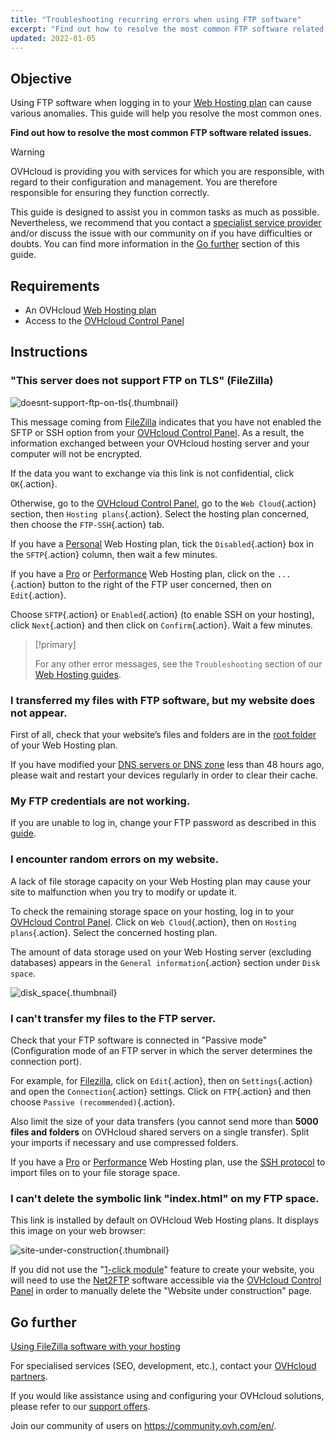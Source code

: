 ```yaml
---
title: "Troubleshooting recurring errors when using FTP software"
excerpt: "Find out how to resolve the most common FTP software related issues"
updated: 2022-01-05
---
```


## Objective

Using FTP software when logging in to your [Web Hosting plan](hosting.) can cause various anomalies. This guide will help you resolve the most common ones.

**Find out how to resolve the most common FTP software related issues.**

> [!warning]
> OVHcloud is providing you with services for which you are responsible, with regard to their configuration and management. You are therefore responsible for ensuring they function correctly.
>
> This guide is designed to assist you in common tasks as much as possible. Nevertheless, we recommend that you contact a [specialist service provider](partner.) and/or discuss the issue with our community on if you have difficulties or doubts. You can find more information in the [Go further](ftp_recurring_ftp_problems_#go-further.) section of this guide.
>

## Requirements

- An OVHcloud [Web Hosting plan](hosting.)
- Access to the [OVHcloud Control Panel](manager.)

## Instructions

### "This server does not support FTP on TLS" (FileZilla)

![doesnt-support-ftp-on-tls](doesnt-support-ftp-on-tls.png){.thumbnail}

This message coming from [FileZilla](ftp_filezilla_user_guide1.) indicates that you have not enabled the SFTP or SSH option from your [OVHcloud Control Panel](manager.). As a result, the information exchanged between your OVHcloud hosting server and your computer will not be encrypted.

If the data you want to exchange via this link is not confidential, click `OK`{.action}.

Otherwise, go to the [OVHcloud Control Panel](manager.), go to the `Web Cloud`{.action} section, then `Hosting plans`{.action}. Select the hosting plan concerned, then choose the `FTP-SSH`{.action} tab.

If you have a [Personal](hosting-personal-offer.) Web Hosting plan, tick the `Disabled`{.action} box in the `SFTP`{.action} column, then wait a few minutes.

If you have a [Pro](hosting-professional-offer.) or [Performance](hosting-performance-offer.) Web Hosting plan, click on the `...`{.action} button to the right of the FTP user concerned, then on `Edit`{.action}.

Choose `SFTP`{.action} or `Enabled`{.action} (to enable SSH on your hosting), click `Next`{.action} and then click on `Confirm`{.action}. Wait a few minutes.

> [!primary]
>
> For any other error messages, see the `Troubleshooting` section of our [Web Hosting guides](web-cloud-hosting1.).
>

### I transferred my files with FTP software, but my website does not appear.

First of all, check that your website’s files and folders are in the [root folder](hosting_how_to_get_my_website_online#3-upload-the-files-to-the-storage-space.) of your Web Hosting plan.

If you have modified your [DNS servers or DNS zone](dns_zone_edit#understanding-dns.) less than 48 hours ago, please wait and restart your devices regularly in order to clear their cache.

### My FTP credentials are not working.

If you are unable to log in, change your FTP password as described in this [guide](ftp_change_password1.).

### I encounter random errors on my website.

A lack of file storage capacity on your Web Hosting plan may cause your site to malfunction when you try to modify or update it.

To check the remaining storage space on your hosting, log in to your [OVHcloud Control Panel](manager.). Click on `Web Cloud`{.action}, then on `Hosting plans`{.action}. Select the concerned hosting plan.

The amount of data storage used on your Web Hosting server (excluding databases) appears in the `General information`{.action} section under `Disk space`.

![disk_space](find-disk-space.png){.thumbnail}

### I can't transfer my files to the FTP server.

Check that your FTP software is connected in "Passive mode" (Configuration mode of an FTP server in which the server determines the connection port).

For example, for [Filezilla](ftp_filezilla_user_guide1.), click on `Edit`{.action}, then on `Settings`{.action} and open the `Connection`{.action} settings. Click on `FTP`{.action} and then choose `Passive (recommended)`{.action}.

Also limit the size of your data transfers (you cannot send more than **5000 files and folders** on OVHcloud shared servers on a single transfer). Split your imports if necessary and use compressed folders.

If you have a [Pro](hosting-professional-offer.) or [Performance](hosting-performance-offer.) Web Hosting plan, use the [SSH protocol](ssh_on_webhosting1.) to import files on to your file storage space.

### I can't delete the symbolic link "index.html" on my FTP space.

This link is installed by default on OVHcloud Web Hosting plans. It displays this image on your web browser:

![site-under-construction](site-under-construction.png){.thumbnail}

If you did not use the "[1-click module](cms_install_1_click_modules1.)" feature to create your website, you will need to use the [Net2FTP](ftp_connection1.) software accessible via the [OVHcloud Control Panel](manager.) in order to manually delete the "Website under construction" page.

## Go further <a name="go-further"></a>

[Using FileZilla software with your hosting](ftp_filezilla_user_guide1.)

For specialised services (SEO, development, etc.), contact your [OVHcloud partners](partner.).

If you would like assistance using and configuring your OVHcloud solutions, please refer to our [support offers](support.).

Join our community of users on <https://community.ovh.com/en/>.